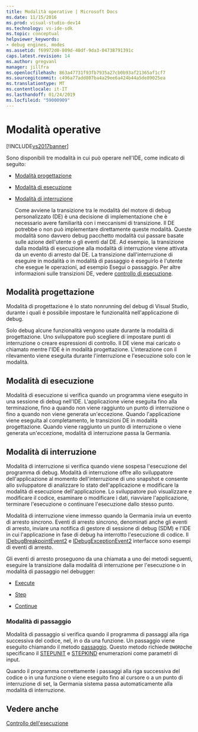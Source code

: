 ```yaml
---
title: Modalità operative | Microsoft Docs
ms.date: 11/15/2016
ms.prod: visual-studio-dev14
ms.technology: vs-ide-sdk
ms.topic: conceptual
helpviewer_keywords:
- debug engines, modes
ms.assetid: f69972d0-809d-40df-9da3-04738791391c
caps.latest.revision: 14
ms.author: gregvanl
manager: jillfra
ms.openlocfilehash: 863a47731f93fb7935a27cb0b93af21365af1cf7
ms.sourcegitcommit: c496a77add807ba4a29ee6a424b44a5de89025ea
ms.translationtype: MT
ms.contentlocale: it-IT
ms.lasthandoff: 01/24/2019
ms.locfileid: "59000909"
---
```

# <a name="operational-modes"></a>Modalità operative
[!INCLUDE[vs2017banner](../../includes/vs2017banner.md)]

Sono disponibili tre modalità in cui può operare nell'IDE, come indicato di seguito:  
  
- [Modalità progettazione](#vsconoperationalmodesanchor1)  
  
- [Modalità di esecuzione](#vsconoperationalmodesanchor2)  
  
- [Modalità di interruzione](#vsconoperationalmodesanchor3)  
  
  Come avviene la transizione tra le modalità del motore di debug personalizzato (DE) è una decisione di implementazione che è necessario avere familiarità con i meccanismi di transizione. Il DE potrebbe o non può implementare direttamente queste modalità. Queste modalità sono davvero debug pacchetto modalità cui passare basate sulle azione dell'utente o gli eventi dal DE. Ad esempio, la transizione dalla modalità di esecuzione alla modalità di interruzione viene attivata da un evento di arresto dal DE. La transizione dall'interruzione di eseguire in modalità o in modalità di passaggio è eseguirlo è l'utente che esegue le operazioni, ad esempio Esegui o passaggio. Per altre informazioni sulle transizioni DE, vedere [controllo di esecuzione](../../extensibility/debugger/control-of-execution.md).  
  
##  <a name="vsconoperationalmodesanchor1"></a> Modalità progettazione  
 Modalità di progettazione è lo stato nonrunning del debug di Visual Studio, durante i quali è possibile impostare le funzionalità nell'applicazione di debug.  
  
 Solo debug alcune funzionalità vengono usate durante la modalità di progettazione. Uno sviluppatore può scegliere di impostare punti di interruzione o creare espressioni di controllo. Il DE viene mai caricato o chiamato mentre l'IDE è in modalità progettazione. L'interazione con il rilevamento viene eseguita durante l'interruzione e l'esecuzione solo con le modalità.  
  
##  <a name="vsconoperationalmodesanchor2"></a> Modalità di esecuzione  
 Modalità di esecuzione si verifica quando un programma viene eseguito in una sessione di debug nell'IDE. L'applicazione viene eseguita fino alla terminazione, fino a quando non viene raggiunto un punto di interruzione o fino a quando non viene generata un'eccezione. Quando l'applicazione viene eseguita al completamento, le transizioni DE in modalità progettazione. Quando viene raggiunto un punto di interruzione o viene generata un'eccezione, modalità di interruzione passa la Germania.  
  
##  <a name="vsconoperationalmodesanchor3"></a> Modalità di interruzione  
 Modalità di interruzione si verifica quando viene sospesa l'esecuzione del programma di debug. Modalità di interruzione offre allo sviluppatore dell'applicazione al momento dell'interruzione di uno snapshot e consente allo sviluppatore di analizzare lo stato dell'applicazione e modificare la modalità di esecuzione dell'applicazione. Lo sviluppatore può visualizzare e modificare il codice, esaminare o modificare i dati, riavviare l'applicazione, terminare l'esecuzione o continuare l'esecuzione dallo stesso punto.  
  
 Modalità di interruzione viene immesso quando la Germania invia un evento di arresto sincrono. Eventi di arresto sincrono, denominati anche gli eventi di arresto, inviare una notifica di gestore di sessione di debug (SDM) e l'IDE in cui l'applicazione in fase di debug ha interrotto l'esecuzione di codice. Il [IDebugBreakpointEvent2](../../extensibility/debugger/reference/idebugbreakpointevent2.md) e [IDebugExceptionEvent2](../../extensibility/debugger/reference/idebugexceptionevent2.md) interfacce sono esempi di eventi di arresto.  
  
 Gli eventi di arresto proseguono da una chiamata a uno dei metodi seguenti, eseguire la transizione dalla modalità di interruzione per l'esecuzione o in modalità di passaggio nel debugger:  
  
-   [Execute](../../extensibility/debugger/reference/idebugprocess3-execute.md)  
  
-   [Step](../../extensibility/debugger/reference/idebugprocess3-step.md)  
  
-   [Continue](../../extensibility/debugger/reference/idebugprocess3-continue.md)  
  
###  <a name="vsconoperationalmodesanchor4"></a> Modalità di passaggio  
 Modalità di passaggio si verifica quando il programma di passaggi alla riga successiva del codice, nel, in o da una funzione. Un passaggio viene eseguito chiamando il metodo [passaggio](../../extensibility/debugger/reference/idebugprocess3-step.md). Questo metodo richiede `DWORD`che specificano il [STEPUNIT](../../extensibility/debugger/reference/stepunit.md) e [STEPKIND](../../extensibility/debugger/reference/stepkind.md) enumerazioni come parametri di input.  
  
 Quando il programma correttamente i passaggi alla riga successiva del codice o in una funzione o viene eseguito fino al cursore o a un punto di interruzione di set, la Germania sistema passa automaticamente alla modalità di interruzione.  
  
## <a name="see-also"></a>Vedere anche  
 [Controllo dell'esecuzione](../../extensibility/debugger/control-of-execution.md)
